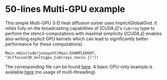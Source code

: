 # 50-lines Multi-GPU example

This simple Multi-GPU 3-D heat diffusion solver uses ImplicitGlobalGrid. It relies fully on the broadcasting capabilities of [CUDA.jl]'s `CuArray` type to perform the stencil-computations with maximal simplicity ([CUDA.jl] enables also writing explicit GPU kernels which can lead to significantly better performance for these computations).

```@eval
Main.mdinclude(joinpath(Main.EXAMPLEROOT, "diffusion3D_multigpu_CuArrays_novis.jl"))
```

The corresponding file can be found [here](docs/examples/diffusion3D_multigpu_CuArrays_novis.jl). A basic CPU-only example is available [here](docs/examples/diffusion3D_multicpu_novis.jl) (no usage of multi-threading).
